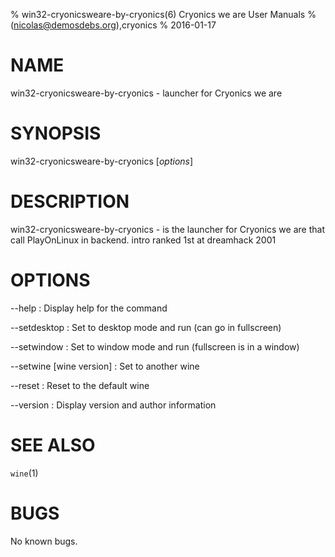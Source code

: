 % win32-cryonicsweare-by-cryonics(6) Cryonics we are User Manuals
%  (nicolas@demosdebs.org),cryonics
% 2016-01-17

# NAME
win32-cryonicsweare-by-cryonics - launcher for Cryonics we are

# SYNOPSIS
win32-cryonicsweare-by-cryonics [*options*]

# DESCRIPTION
win32-cryonicsweare-by-cryonics - is the launcher for Cryonics we are that call PlayOnLinux in backend.
intro ranked 1st at dreamhack 2001

# OPTIONS
\--help
:   Display help for the command

\--setdesktop
:   Set to desktop mode and run (can go in fullscreen)

\--setwindow
:   Set to window mode and run (fullscreen is in a window)

\--setwine [wine version]
:   Set to another wine

\--reset
:   Reset to the default wine

\--version
:   Display version and author information

# SEE ALSO
`wine`(1)

# BUGS
No known bugs.

